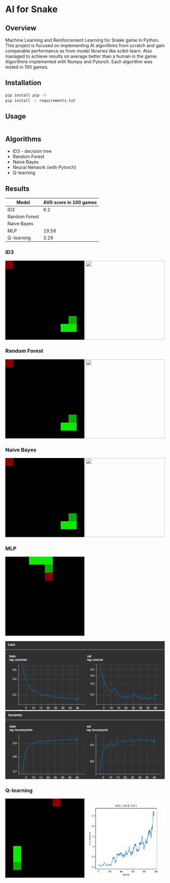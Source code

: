 # AI for Snake

## Overview

Machine Learning and Reinforcement Learning for Snake game in Python. This project is focused on implementing AI algorithms from scratch and gain comparable performance as from model libraries like scikit-learn. Also managed to achieve results on average better than a human in the game. Algorithms implemented with Numpy and Pytorch. Each algorithm was tested in 100 games.

## Installation

```bash
pip install pip -U
pip install -r requirements.txt
```

## Usage

```python

```

## Algorithms

* ID3 - decision tree
* Random Forest
* Naive Bayes
* Neural Network (with Pytorch)
* Q-learning

## Results

| Model  | AVG score in 100 games |
| --- | --- |
| ID3  | 6.2 |
| Random Forest |  |
| Naive Bayes |  |
| MLP | 19.58 |
| Q-learning | 3.29 |

### ID3
<p float="left">
  <img src="docs/id3.gif" width="250" height="250"/>
  <img src="docs/id3.png" width="250" height="250"/>
</p>

### Random Forest
<p float="left">
  <img src="docs/id3.gif" width="250" height="250"/>
  <img src="docs/id3.png" width="250" height="250"/>
</p>

### Naive Bayes
<p float="left">
  <img src="docs/id3.gif" width="250" height="250"/>
  <img src="docs/id3.png" width="250" height="250"/>
</p>

### MLP
<img src="docs/mlp.gif" width="250" height="250"/>
<p float="left">
  <img src="docs/mlp_loss.png" />
  <img src="docs/mlp_acc.png" />
</p>

### Q-learning
<p float="left">
  <img src="docs/qlearning.gif" width="250" height="250"/>
  <img src="docs/qlearning.png" width="250" height="250"/>
</p>
